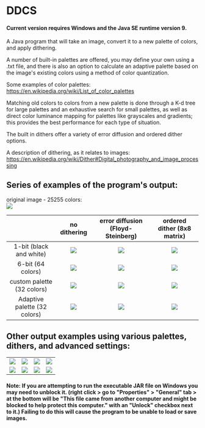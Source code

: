# DDCS

#### Current version requires Windows and the Java SE runtime version 9.

A Java program that will take an image, convert it to a new palette of colors, and apply dithering.

A number of built-in palettes are offered, you may define your own using a .txt file, and there is also an option to calculate an adaptive palette based on the image's existing colors using a method of color quantization.

Some examples of color palettes: https://en.wikipedia.org/wiki/List_of_color_palettes

Matching old colors to colors from a new palette is done through a K-d tree for large palettes and an exhaustive search for small palettes, as well as direct color luminance mapping for palettes like grayscales and gradients; this provides the best performance for each type of situation.

The built in dithers offer a variety of error diffusion and ordered dither options.

A description of dithering, as it relates to images: https://en.wikipedia.org/wiki/Dither#Digital_photography_and_image_processing


## Series of examples of the program's output: 

original image - 25255 colors:  
![](http://i.imgur.com/xAVwUMC.jpg)


|              |no dithering|error diffusion (Floyd-Steinberg)|ordered dither (8x8 matrix)|
|:---:|:---:|:---:|:---:|
|1-bit (black and white)|![](http://i.imgur.com/R8bWPA9.png)|![](http://i.imgur.com/RmcQZvW.png)|![](http://i.imgur.com/hwVXAOX.png)|
|6-bit (64 colors)|![](http://i.imgur.com/syg0tTP.png)|![](http://i.imgur.com/zORpVYo.png)|![](http://i.imgur.com/03XABGw.png)|
|custom palette (32 colors)|![](http://i.imgur.com/qoZOuys.png)|![](http://i.imgur.com/1xa9rBT.png)|![](http://i.imgur.com/suYYTv0.png)|
|Adaptive palette (32 colors)|![](http://i.imgur.com/Q3jhIkA.png)|![](http://i.imgur.com/bC04lIv.png)|![](http://i.imgur.com/S34ZtUw.png)|

## Other output examples using various palettes, dithers, and advanced settings:

|||||
|:---:|:---:|:---:|:---:|
|![](https://i.imgur.com/WOgIS0L.png)|![](https://i.imgur.com/2ot28jq.png)|![](https://i.imgur.com/qxn5zgM.png)|![](https://i.imgur.com/2dKaObP.png)|
|![](https://i.imgur.com/hSjc3qo.png)|![](https://i.imgur.com/ocCHp5W.png)|![](https://i.imgur.com/OhmKemh.png)|![](https://i.imgur.com/s1Kv77M.png)|



#### Note: If you are attempting to run the executable JAR file on Windows you may need to unblock it. (right click > go to "Properties" >  "General" tab > at the bottom will be "This file came from another computer and might be blocked to help protect this computer." with an "Unlock" checkbox next to it.) Failing to do this will cause the program to be unable to load or save images.
